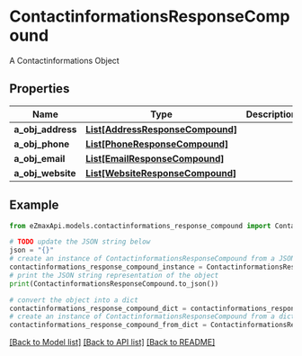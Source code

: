 # ContactinformationsResponseCompound

A Contactinformations Object

## Properties

Name | Type | Description | Notes
------------ | ------------- | ------------- | -------------
**a_obj_address** | [**List[AddressResponseCompound]**](AddressResponse.md) |  | 
**a_obj_phone** | [**List[PhoneResponseCompound]**](PhoneResponseCompound.md) |  | 
**a_obj_email** | [**List[EmailResponseCompound]**](EmailResponse.md) |  | 
**a_obj_website** | [**List[WebsiteResponseCompound]**](WebsiteResponse.md) |  | 

## Example

```python
from eZmaxApi.models.contactinformations_response_compound import ContactinformationsResponseCompound

# TODO update the JSON string below
json = "{}"
# create an instance of ContactinformationsResponseCompound from a JSON string
contactinformations_response_compound_instance = ContactinformationsResponseCompound.from_json(json)
# print the JSON string representation of the object
print(ContactinformationsResponseCompound.to_json())

# convert the object into a dict
contactinformations_response_compound_dict = contactinformations_response_compound_instance.to_dict()
# create an instance of ContactinformationsResponseCompound from a dict
contactinformations_response_compound_from_dict = ContactinformationsResponseCompound.from_dict(contactinformations_response_compound_dict)
```
[[Back to Model list]](../README.md#documentation-for-models) [[Back to API list]](../README.md#documentation-for-api-endpoints) [[Back to README]](../README.md)


